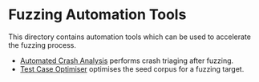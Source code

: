 # Fuzzing Automation Tools
This directory contains automation tools which can be used to accelerate the fuzzing process.

* [Automated Crash Analysis](https://github.com/kinzhong/fuzzing-automation-tools/tree/main/automated-crash-analysis) performs crash triaging after fuzzing.
* [Test Case Optimiser](https://github.com/kinzhong/fuzzing-automation-tools/tree/main/test-case-optimiser) optimises the seed corpus for a fuzzing target.
